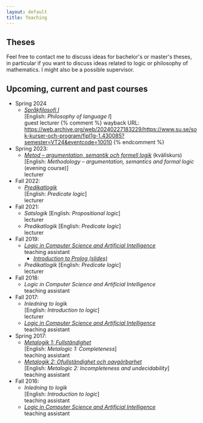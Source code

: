 ```yaml
---
layout: default
title: Teaching
---
```

## Theses

Feel free to contact me to discuss ideas for bachelor's or master's theses, in
particular if you want to discuss ideas related to logic or philosophy of
mathematics. I might also be a possible supervisor.

## Upcoming, current and past courses

- Spring 2024
  - [*Språkfilosofi I*](https://www.su.se/sok-kurser-och-program/fipl1g-1.430085?semester=VT24&eventcode=10010)  
    [English: *Philosophy of language I*]  
    guest lecturer
    {% comment %}
      wayback URL:
      https://web.archive.org/web/20240227183229/https://www.su.se/sok-kurser-och-program/fipl1g-1.430085?semester=VT24&eventcode=10010
    {% endcomment %}
- Spring 2023:
  - [*Metod – argumentation, semantik och formell logik*](https://web.archive.org/web/20230222045647/https://www.su.se/sok-kurser-och-program/fitf10-1.413316) (kvällskurs)  
    [English: *Methodology – argumentation, semantics and formal logic* (evening course)]  
    lecturer
- Fall 2022:
  - [*Predikatlogik*](https://web.archive.org/web/20220529063944/https://www.su.se/sok-kurser-och-program/fitf1l-1.500784)  
    [English: *Predicate logic*]  
    lecturer
- Fall 2021:
  - *Satslogik*
    [English: *Propositional logic*]  
    lecturer
  - *Predikatlogik*
    [English: *Predicate logic*]  
    lecturer
- Fall 2019:
  - [*Logic in Computer Science and Artificial Intelligence*](https://web.archive.org/web/20230222050428/https://sisu.it.su.se/search/archive_info/FILOCS/en)  
    teaching assistant
    - [*Introduction to Prolog (slides)*](LiCSAI-2019/lundstedt_introduction_to_prolog_2019.pdf)
  - *Predikatlogik*
    [English: *Predicate logic*]  
    lecturer
- Fall 2018:
  - *Logic in Computer Science and Artificial Intelligence*  
    teaching assistant
- Fall 2017:
  - *Inledning to logik*  
    [English: *Introduction to logic*]  
    lecturer
  - [*Logic in Computer Science and Artificial Intelligence*](https://web.archive.org/web/20180209120322/http://www2.philosophy.su.se/goranko/Courses2017/LiCSAI-2017.html)  
    teaching assistant
- Spring 2017:
  - [*Metalogik 1: Fullständighet*](https://web.archive.org/web/20220624034857/https://sisu.it.su.se/search/archive_info/FILOG3)  
    [English: *Metalogic 1: Completeness*]  
    teaching assistant
  - [*Metalogik 2: Ofullständighet och oavgörbarhet*](https://web.archive.org/web/20230222051331/https://sisu.it.su.se/search/archive_info/FILOG4)  
    [English: *Metalogic 2: Incompleteness and undecidability*]  
    teaching assistant
- Fall 2016:
  - *Inledning to logik*  
    [English: *Introduction to logic*]  
    teaching assistant
  - [*Logic in Computer Science and Artificial Intelligence*](https://web.archive.org/web/20171113164517/https://www2.philosophy.su.se/goranko/Courses2016/LiCSAI-2016.html)  
    teaching assistant
